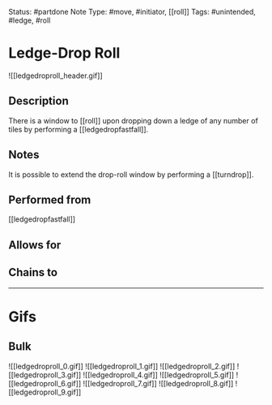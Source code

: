 Status: #partdone 
Note Type: #move, #initiator, [[roll]]
Tags: #unintended, #ledge, #roll

# Ledge-Drop Roll
![[ledgedroproll_header.gif]]
## Description
There is a window to [[roll]] upon dropping down a ledge of any number of tiles by performing a [[ledgedropfastfall]].

## Notes
It is possible to extend the drop-roll window by performing a [[turndrop]].

## Performed from
[[ledgedropfastfall]]

## Allows for


## Chains to


___
# Gifs
## Bulk
![[ledgedroproll_0.gif]]
![[ledgedroproll_1.gif]]
![[ledgedroproll_2.gif]]
![[ledgedroproll_3.gif]]
![[ledgedroproll_4.gif]]
![[ledgedroproll_5.gif]]
![[ledgedroproll_6.gif]]
![[ledgedroproll_7.gif]]
![[ledgedroproll_8.gif]]
![[ledgedroproll_9.gif]]
